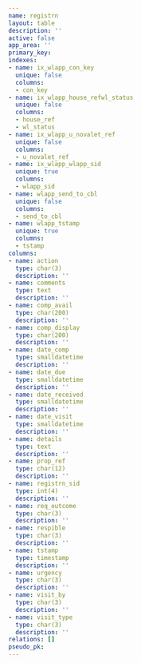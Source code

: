 ```yaml
---
name: registrn
layout: table
description: ''
active: false
app_area: ''
primary_key: 
indexes:
- name: ix_wlapp_con_key
  unique: false
  columns:
  - con_key
- name: ix_wlapp_house_refwl_status
  unique: false
  columns:
  - house_ref
  - wl_status
- name: ix_wlapp_u_novalet_ref
  unique: false
  columns:
  - u_novalet_ref
- name: ix_wlapp_wlapp_sid
  unique: true
  columns:
  - wlapp_sid
- name: wlapp_send_to_cbl
  unique: false
  columns:
  - send_to_cbl
- name: wlapp_tstamp
  unique: true
  columns:
  - tstamp
columns:
- name: action
  type: char(3)
  description: ''
- name: comments
  type: text
  description: ''
- name: comp_avail
  type: char(200)
  description: ''
- name: comp_display
  type: char(200)
  description: ''
- name: date_comp
  type: smalldatetime
  description: ''
- name: date_due
  type: smalldatetime
  description: ''
- name: date_received
  type: smalldatetime
  description: ''
- name: date_visit
  type: smalldatetime
  description: ''
- name: details
  type: text
  description: ''
- name: prop_ref
  type: char(12)
  description: ''
- name: registrn_sid
  type: int(4)
  description: ''
- name: req_outcome
  type: char(3)
  description: ''
- name: respible
  type: char(3)
  description: ''
- name: tstamp
  type: timestamp
  description: ''
- name: urgency
  type: char(3)
  description: ''
- name: visit_by
  type: char(3)
  description: ''
- name: visit_type
  type: char(3)
  description: ''
relations: []
pseudo_pk: 
---
```


